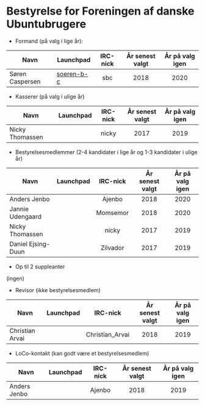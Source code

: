
# Bestyrelse for Foreningen af danske Ubuntubrugere
 


 * Formand (på valg i lige år):
 
| Navn   |      Launchpad      |  IRC-nick | År senest valgt | År på valg igen |
|--------|---------------------|:---------:|:---------------:|:---------------:|
|Søren Caspersen | [soeren-b-c](https://launchpad.net/~soeren-b-c) | sbc | 2018 | 2020|

* Kasserer (på valg i ulige år)
 
| Navn   |      Launchpad      |  IRC-nick | År senest valgt | År på valg igen |
|--------|---------------------|:---------:|:---------------:|:---------------:|
|Nicky Thomassen | | nicky | 2017 | 2019|

 
 * Bestyrelsesmedlemmer (2-4 kandidater i lige år og 1-3 kandidater i ulige år) 
 
| Navn   |      Launchpad      |  IRC-nick | År senest valgt | År på valg igen |
|--------|---------------------|:---------:|:---------------:|:---------------:|
|Anders Jenbo| |Ajenbo|2018|2020|
| Jannie Udengaard | | Momsemor | 2018 | 2020|
|Nicky Thomassen | | nicky | 2017 | 2019|
| Daniel Ejsing-Duun |  |Zilvador | 2017 | 2019|
 
 * Op til 2 suppleanter
 
 (ingen)
 * Revisor (ikke bestyrelsesmedlem)
 
| Navn   |      Launchpad      |  IRC-nick | År senest valgt | År på valg igen |
|--------|---------------------|:---------:|:---------------:|:---------------:|
|Christian Arvai | |  Christian_Arvai | 2018 | 2019|
 * LoCo-kontakt (kan godt være et bestyrelsesmedlem)
 
| Navn   |      Launchpad      |  IRC-nick | År senest valgt | År på valg igen |
|--------|---------------------|:---------:|:---------------:|:---------------:|
|Anders Jenbo| |Ajenbo|2018|2019|

 
